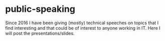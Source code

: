 # public-speaking
Since 2016 I have been giving (mostly) technical speeches on topics that I find interesting and that could be of interest to anyone working in IT. Here I will post the presentations/slides.
